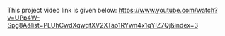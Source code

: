 This project video link is given below: https://www.youtube.com/watch?v=UPp4W-Spg8A&list=PLUhCwdXqwqfXV2XTao1RYwn4x1qYIZ7Qj&index=3
